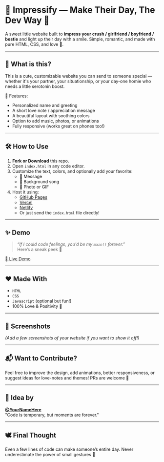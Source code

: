 # 💖 Impressify — Make Their Day, The Dev Way 💫

A sweet little website built to **impress your crush / girlfriend / boyfriend / bestie** and light up their day with a smile. Simple, romantic, and made with pure HTML, CSS, and love 💌.

---

## 🌟 What is this?

This is a cute, customizable website you can send to someone special — whether it's your partner, your situationship, or your day-one homie who needs a little serotonin boost.

🎁 Features:
- Personalized name and greeting
- A short love note / appreciation message
- A beautiful layout with soothing colors
- Option to add music, photos, or animations
- Fully responsive (works great on phones too!)

---

## 🛠 How to Use

1. **Fork or Download** this repo.
2. Open `index.html` in any code editor.
3. Customize the text, colors, and optionally add your favorite:
   - 💌 Message
   - 🎵 Background song
   - 📸 Photo or GIF
4. Host it using:
   - [GitHub Pages](https://pages.github.com/)
   - [Vercel](https://vercel.com/)
   - [Netlify](https://netlify.com/)
   - Or just send the `index.html` file directly!

---

## ✨ Demo

> _“If I could code feelings, you'd be my `main()` forever.”_  
Here’s a sneak peek 👀

[🔗 Live Demo](https://you-are-special-to-me.netlify.app)

---

## ❤️ Made With

- `HTML`
- `CSS`
- `Javascript` (optional but fun!)
- 100% Love & Positivity 🫶

---

## 📸 Screenshots

*(Add a few screenshots of your website if you want to show it off!)*

---

## 📬 Want to Contribute?

Feel free to improve the design, add animations, better responsiveness, or suggest ideas for love-notes and themes! PRs are welcome 💌

---

## 🧠 Idea by

**[@YourNameHere](https://github.com/yourusername)**  
"Code is temporary, but moments are forever."

---

## 🕊️ Final Thought

Even a few lines of code can make someone’s entire day. Never underestimate the power of small gestures 💫
